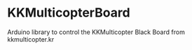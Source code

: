 KKMulticopterBoard
==================

Arduino library to control the KKMulticopter Black Board from kkmulticopter.kr
